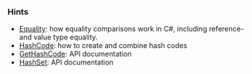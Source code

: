 ### Hints

- [Equality][equality]: how equality comparisons work in C#, including reference- and value type equality.
- [HashCode][hash-code]: how to create and combine hash codes
- [GetHashCode][get-hash-code]: API documentation
- [HashSet][hash-set]: API documentation

[equality]: https://docs.microsoft.com/en-us/dotnet/csharp/programming-guide/statements-expressions-operators/equality-comparisons
[hash-set]: https://docs.microsoft.com/en-us/dotnet/api/system.collections.generic.hashset-1?view=netcore-3.1
[hash-code]: https://docs.microsoft.com/en-us/dotnet/api/system.hashcode?view=netcore-3.1
[get-hash-code]: https://docs.microsoft.com/en-us/dotnet/api/system.object.gethashcode?view=netcore-3.1
